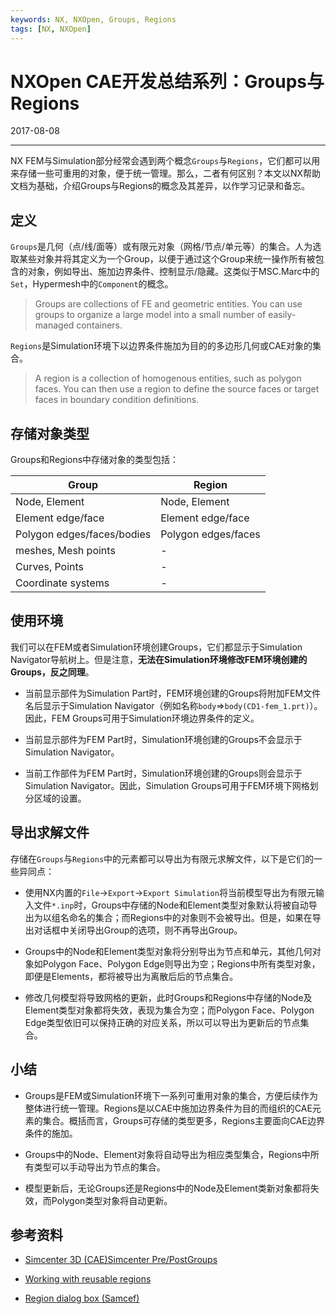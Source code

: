 ```yaml
---
keywords: NX, NXOpen, Groups, Regions
tags: [NX, NXOpen]
---
```


# NXOpen CAE开发总结系列：Groups与Regions

2017-08-08

---

NX FEM与Simulation部分经常会遇到两个概念`Groups`与`Regions`，它们都可以用来存储一些可重用的对象，便于统一管理。那么，二者有何区别？本文以NX帮助文档为基础，介绍Groups与Regions的概念及其差异，以作学习记录和备忘。

## 定义

`Groups`是几何（点/线/面等）或有限元对象（网格/节点/单元等）的集合。人为选取某些对象并将其定义为一个Group，以便于通过这个Group来统一操作所有被包含的对象，例如导出、施加边界条件、控制显示/隐藏。这类似于MSC.Marc中的`Set`，Hypermesh中的`Component`的概念。

> Groups are collections of FE and geometric entities. You can use groups to organize a large model into a small number of easily-managed containers.

`Regions`是Simulation环境下以边界条件施加为目的的多边形几何或CAE对象的集合。

>  A region is a collection of homogenous entities, such as polygon faces. You can then use a region to define the source faces or target faces in boundary condition definitions.

## 存储对象类型

Groups和Regions中存储对象的类型包括：

Group | Region
---|---
Node, Element | Node, Element
Element edge/face | Element edge/face
Polygon edges/faces/bodies | Polygon edges/faces
meshes, Mesh points | -
Curves, Points | -
Coordinate systems | -

## 使用环境

我们可以在FEM或者Simulation环境创建Groups，它们都显示于Simulation Navigator导航树上。但是注意，**无法在Simulation环境修改FEM环境创建的Groups，反之同理**。

- 当前显示部件为Simulation Part时，FEM环境创建的Groups将附加FEM文件名后显示于Simulation Navigator（例如名称`body`=>`body(CD1-fem_1.prt)`）。因此，FEM Groups可用于Simulation环境边界条件的定义。

- 当前显示部件为FEM Part时，Simulation环境创建的Groups不会显示于Simulation Navigator。

- 当前工作部件为FEM Part时，Simulation环境创建的Groups则会显示于Simulation Navigator。因此，Simulation Groups可用于FEM环境下网格划分区域的设置。

## 导出求解文件

存储在`Groups`与`Regions`中的元素都可以导出为有限元求解文件，以下是它们的一些异同点：

- 使用NX内置的`File`->`Export`->`Export Simulation`将当前模型导出为有限元输入文件`*.inp`时，Groups中存储的Node和Element类型对象默认将被自动导出为以组名命名的集合；而Regions中的对象则不会被导出。但是，如果在导出对话框中关闭导出Group的选项，则不再导出Group。

- Groups中的Node和Element类型对象将分别导出为节点和单元，其他几何对象如Polygon Face、Polygon Edge则导出为空；Regions中所有类型对象，即便是Elements，都将被导出为离散后后的节点集合。

- 修改几何模型将导致网格的更新，此时Groups和Regions中存储的Node及Element类型对象都将失效，表现为集合为空；而Polygon Face、Polygon Edge类型依旧可以保持正确的对应关系，所以可以导出为更新后的节点集合。

## 小结

- Groups是FEM或Simulation环境下一系列可重用对象的集合，方便后续作为整体进行统一管理。Regions是以CAE中施加边界条件为目的而组织的CAE元素的集合。概括而言，Groups可存储的类型更多，Regions主要面向CAE边界条件的施加。

- Groups中的Node、Element对象将自动导出为相应类型集合，Regions中所有类型可以手动导出为节点的集合。

- 模型更新后，无论Groups还是Regions中的Node及Element类新对象都将失效，而Polygon类型对象将自动更新。

## 参考资料

- [Simcenter 3D (CAE)Simcenter Pre/PostGroups](https://docs.plm.automation.siemens.com/tdoc/nx/12/nx_help#uid:xid1128419:index_advanced:xid1159750:id625201)  

- [Working with reusable regions](https://docs.plm.automation.siemens.com/tdoc/nx/12/nx_help/#uid:id911964) 

- [Region dialog box (Samcef)](https://docs.plm.automation.siemens.com/tdoc/nx/12/nx_help/#uid:xid919887)  